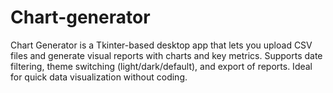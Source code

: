 # Chart-generator
Chart Generator is a Tkinter-based desktop app that lets you upload CSV files and generate visual reports with charts and key metrics. Supports date filtering, theme switching (light/dark/default), and export of  reports. Ideal for quick data visualization without coding.
